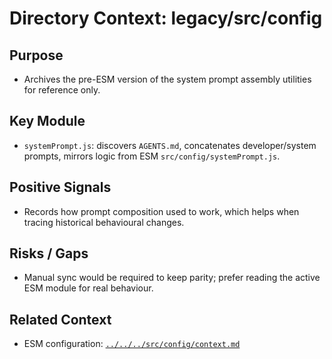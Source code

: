 # Directory Context: legacy/src/config

## Purpose
- Archives the pre-ESM version of the system prompt assembly utilities for reference only.

## Key Module
- `systemPrompt.js`: discovers `AGENTS.md`, concatenates developer/system prompts, mirrors logic from ESM `src/config/systemPrompt.js`.

## Positive Signals
- Records how prompt composition used to work, which helps when tracing historical behavioural changes.

## Risks / Gaps
- Manual sync would be required to keep parity; prefer reading the active ESM module for real behaviour.

## Related Context
- ESM configuration: [`../../../src/config/context.md`](../../../src/config/context.md)
